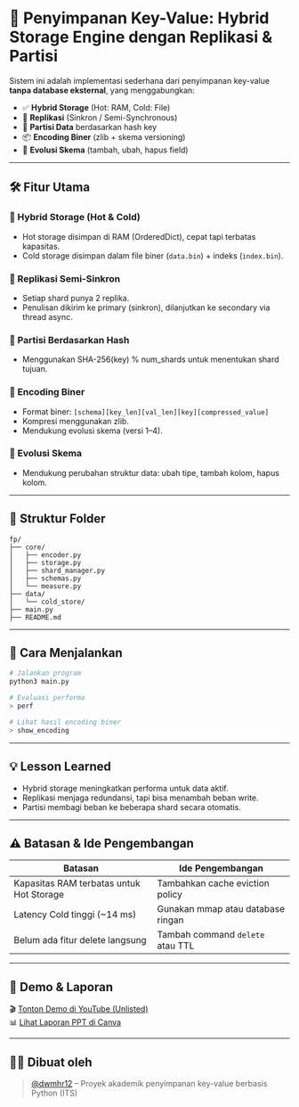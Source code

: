 # 🧠 Penyimpanan Key-Value: Hybrid Storage Engine dengan Replikasi & Partisi

Sistem ini adalah implementasi sederhana dari penyimpanan key-value **tanpa database eksternal**, yang menggabungkan:

- ✅ **Hybrid Storage** (Hot: RAM, Cold: File)
- 🔁 **Replikasi** (Sinkron / Semi-Synchronous)
- 🧩 **Partisi Data** berdasarkan hash key
- 📦 **Encoding Biner** (zlib + skema versioning)
- 🔄 **Evolusi Skema** (tambah, ubah, hapus field)

---

## 🛠️ Fitur Utama

### 💾 Hybrid Storage (Hot & Cold)
- Hot storage disimpan di RAM (OrderedDict), cepat tapi terbatas kapasitas.
- Cold storage disimpan dalam file biner (`data.bin`) + indeks (`index.bin`).

### 🔁 Replikasi Semi-Sinkron
- Setiap shard punya 2 replika.
- Penulisan dikirim ke primary (sinkron), dilanjutkan ke secondary via thread async.

### 🧩 Partisi Berdasarkan Hash
- Menggunakan SHA-256(key) % num_shards untuk menentukan shard tujuan.

### 🔐 Encoding Biner
- Format biner: `[schema][key_len][val_len][key][compressed_value]`
- Kompresi menggunakan zlib.
- Mendukung evolusi skema (versi 1–4).

### 🔧 Evolusi Skema
- Mendukung perubahan struktur data: ubah tipe, tambah kolom, hapus kolom.

---
## 📁 Struktur Folder

```
fp/
├── core/
│   ├── encoder.py
│   ├── storage.py
│   ├── shard_manager.py
│   ├── schemas.py
│   └── measure.py
├── data/
│   └── cold_store/
├── main.py
├── README.md
```

---

## 🧪 Cara Menjalankan

```bash
# Jalankan program
python3 main.py

# Evaluasi performa
> perf

# Lihat hasil encoding biner
> show_encoding
```

---

## 💡 Lesson Learned

- Hybrid storage meningkatkan performa untuk data aktif.
- Replikasi menjaga redundansi, tapi bisa menambah beban write.
- Partisi membagi beban ke beberapa shard secara otomatis.

---

## ⚠️ Batasan & Ide Pengembangan

| Batasan                                  | Ide Pengembangan                      |
|------------------------------------------|----------------------------------------|
| Kapasitas RAM terbatas untuk Hot Storage | Tambahkan cache eviction policy        |
| Latency Cold tinggi (~14 ms)             | Gunakan mmap atau database ringan      |
| Belum ada fitur delete langsung          | Tambah command `delete` atau TTL       |

---

## 📸 Demo & Laporan

🎬 [Tonton Demo di YouTube (Unlisted)](https://youtu.be/PgH_rmn9W7Y?feature=shared)  
📊 [Lihat Laporan PPT di Canva](https://www.canva.com/design/DAGrEH4QHBo/GgWrFAEyomFC9XkPwYphJw/view?utm_content=DAGrEH4QHBo&utm_campaign=designshare&utm_medium=link2&utm_source=uniquelinks&utlId=hf832a7bef6)

---

## 🧑‍💻 Dibuat oleh

> [@dwmhr12](https://github.com/dwmhr12) – Proyek akademik penyimpanan key-value berbasis Python (ITS)
